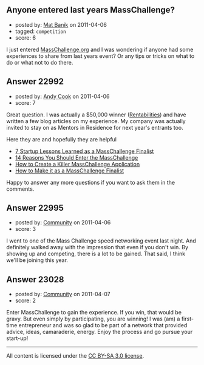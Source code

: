 ## Anyone entered last years MassChallenge?

- posted by: [Mat Banik](https://stackexchange.com/users/-1/6605-mat-banik) on 2011-04-06
- tagged: `competition`
- score: 6

I just entered [MassChallenge.org][1] and I was wondering if anyone had some experiences to share from last years event? Or any tips or tricks on what to do or what not to do there. 


  [1]: http://www.masschallenge.org/faq


## Answer 22992

- posted by: [Andy Cook](https://stackexchange.com/users/-1/6493-andy-cook) on 2011-04-06
- score: 7

<p>Great question. I was actually a $50,000 winner (<a href="http://www.rentabilities.com">Rentabilities</a>) and have written a few blog articles on my experience. My company was actually invited to stay on as Mentors in Residence for next year's entrants too. </p>

<p>Here they are and hopefully they are helpful</p>

<ul>
<li><a href="http://www.masschallenge.org/blog/7-startup-lessons-learned-masschallenge-finalist">7 Startup Lessons Learned as a MassChallenge Finalist</a></li>
<li><a href="http://www.andrewgcook.com/lists/14-reasons-you-should-enter-the-masschallenge">14 Reasons You Should Enter the MassChallenge</a></li>
<li><a href="http://masschallenge.org/blog/how-create-killer-masschallenge-application">How to Create a Killer MassChallenge Application</a></li>
<li><a href="http://masschallenge.org/blog/how-make-it-masschallenge-finalist">How to Make it as a MassChallenge Finalist</a></li>
</ul>

<p>Happy to answer any more questions if you want to ask them in the comments.</p>



## Answer 22995

- posted by: [Community](https://stackexchange.com/users/-1/-1-community) on 2011-04-06
- score: 3

I went to one of the Mass Challenge speed networking event last night. And definitely walked away with the impression that even if you don't win. By showing up and competing, there is a lot to be gained. That said, I think we'll be joining this year.


## Answer 23028

- posted by: [Community](https://stackexchange.com/users/-1/-1-community) on 2011-04-07
- score: 2

Enter MassChallenge to gain the experience. If you win, that would be gravy. But even simply by participating, you are winning! I was (am) a first-time entrepreneur and was so glad to be part of a network that provided advice, ideas, camaraderie, energy. Enjoy the process and go pursue your start-up!



---

All content is licensed under the [CC BY-SA 3.0 license](https://creativecommons.org/licenses/by-sa/3.0/).
